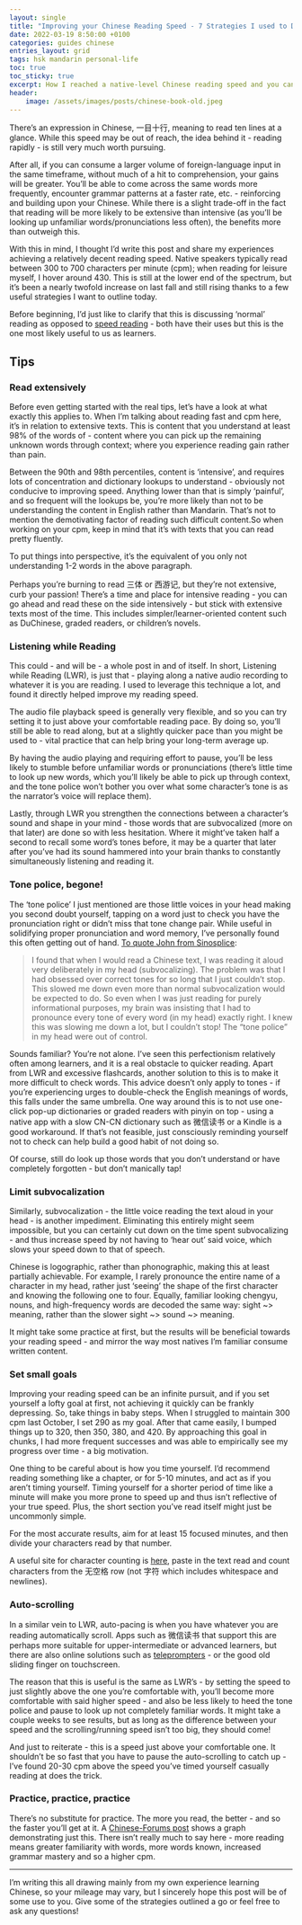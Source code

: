 ```yaml
---
layout: single
title: "Improving your Chinese Reading Speed - 7 Strategies I used to Double Mine"
date: 2022-03-19 8:50:00 +0100
categories: guides chinese
entries_layout: grid
tags: hsk mandarin personal-life
toc: true
toc_sticky: true
excerpt: How I reached a native-level Chinese reading speed and you can too.
header:
    image: /assets/images/posts/chinese-book-old.jpeg
---
```


There’s an expression in Chinese, 一目十行, meaning to read ten lines at a glance. While this speed may be out of reach, the idea behind it - reading rapidly - is still very much worth pursuing.

After all, if you can consume a larger volume of foreign-language input in the same timeframe, without much of a hit to comprehension, your gains will be greater. You’ll be able to come across the same words more frequently, encounter grammar patterns at a faster rate, etc. - reinforcing and building upon your Chinese. While there is a slight trade-off in the fact that reading will be more likely to be extensive than intensive (as you’ll be looking up unfamiliar words/pronunciations less often), the benefits more than outweigh this.

With this in mind, I thought I’d write this post and share my experiences achieving a relatively decent reading speed. Native speakers typically read between 300 to 700 characters per minute (cpm); when reading for leisure myself, I hover around 430. This is still at the lower end of the spectrum, but it’s been a nearly twofold increase on last fall and still rising thanks to a few useful strategies I want to outline today.

Before beginning, I’d just like to clarify that this is discussing ‘normal’ reading as opposed to [speed reading](https://en.wikipedia.org/wiki/Speed_reading) - both have their uses but this is the one most likely useful to us as learners.

## Tips

### Read extensively

Before even getting started with the real tips, let’s have a look at what exactly this applies to. When I’m talking about reading fast and cpm here, it’s in relation to extensive texts. This is content that you understand at least 98% of the words of - content where you can pick up the remaining unknown words through context; where you experience reading gain rather than pain.

Between the 90th and 98th percentiles, content is ‘intensive’, and requires lots of concentration and dictionary lookups to understand - obviously not conducive to improving speed. Anything lower than that is simply ‘painful’, and so frequent will the lookups be, you’re more likely than not to be understanding the content in English rather than Mandarin. That’s not to mention the demotivating factor of reading such difficult content.So when working on your cpm, keep in mind that it’s with texts that you can read pretty fluently.

To put things into perspective, it’s the equivalent of you only not understanding 1-2 words in the above paragraph.

Perhaps you’re burning to read 三体 or 西游记, but they’re not extensive, curb your passion! There’s a time and place for intensive reading - you can go ahead and read these on the side intensively - but stick with extensive texts most of the time. This includes simpler/learner-oriented content such as DuChinese, graded readers, or children’s novels.

### Listening while Reading

This could - and will be - a whole post in and of itself. In short, Listening while Reading (LWR), is just that - playing along a native audio recording to whatever it is you are reading. I used to leverage this technique a lot, and found it directly helped improve my reading speed.

The audio file playback speed is generally very flexible, and so you can try setting it to just above your comfortable reading pace. By doing so, you’ll still be able to read along, but at a slightly quicker pace than you might be used to - vital practice that can help bring your long-term average up.

By having the audio playing and requiring effort to pause, you’ll be less likely to stumble before unfamiliar words or pronunciations (there’s little time to look up new words, which you’ll likely be able to pick up through context, and the tone police won’t bother you over what some character’s tone is as the narrator’s voice will replace them).

Lastly, through LWR you strengthen the connections between a character’s sound and shape in your mind - those words that are subvocalized (more on that later) are done so with less hesitation. Where it might’ve taken half a second to recall some word’s tones before, it may be a quarter that later after you’ve had its sound hammered into your brain thanks to constantly simultaneously listening and reading it.

### Tone police, begone!

The ‘tone police’ I just mentioned are those little voices in your head making you second doubt yourself, tapping on a word just to check you have the pronunciation right or didn’t miss that tone change pair. While useful in solidifying proper pronunciation and word memory, I’ve personally found this often getting out of hand. [To quote John from Sinosplice](https://www.sinosplice.com/life/archives/2017/02/16/subvocalization-while-reading-chinese):

> I found that when I would read a Chinese text, I was reading it aloud very deliberately in my head (subvocalizing). The problem was that I had obsessed over correct tones for so long that I just couldn’t stop. This slowed me down even more than normal subvocalization would be expected to do. So even when I was just reading for purely informational purposes, my brain was insisting that I had to pronounce every tone of every word (in my head) exactly right. I knew this was slowing me down a lot, but I couldn’t stop! The “tone police” in my head were out of control.

Sounds familiar? You’re not alone. I’ve seen this perfectionism relatively often among learners, and it is a real obstacle to quicker reading. Apart from LWR and excessive flashcards, another solution to this is to make it more difficult to check words. This advice doesn’t only apply to tones - if you’re experiencing urges to double-check the English meanings of words, this falls under the same umbrella. One way around this is to not use one-click pop-up dictionaries or graded readers with pinyin on top - using a native app with a slow CN-CN dictionary such as 微信读书 or a Kindle is a good workaround. If that’s not feasible, just consciously reminding yourself not to check can help build a good habit of not doing so.

Of course, still do look up those words that you don’t understand or have completely forgotten - but don’t manically tap!

### Limit subvocalization

Similarly, subvocalization - the little voice reading the text aloud in your head - is another impediment. Eliminating this entirely might seem impossible, but you can certainly cut down on the time spent subvocalizing - and thus increase speed by not having to ‘hear out’ said voice, which slows your speed down to that of speech.

Chinese is logographic, rather than phonographic, making this at least partially achievable. For example, I rarely pronounce the entire name of a character in my head, rather just ‘seeing’ the shape of the first character and knowing the following one to four. Equally, familiar looking chengyu, nouns, and high-frequency words are decoded the same way: sight ~> meaning, rather than the slower sight ~> sound ~> meaning.

It might take some practice at first, but the results will be beneficial towards your reading speed - and mirror the way most natives I’m familiar consume written content.

### Set small goals

Improving your reading speed can be an infinite pursuit, and if you set yourself a lofty goal at first, not achieving it quickly can be frankly depressing. So, take things in baby steps. When I struggled to maintain 300 cpm last October, I set 290 as my goal. After that came easily, I bumped things up to 320, then 350, 380, and 420. By approaching this goal in chunks, I had more frequent successes and was able to empirically see my progress over time - a big motivation.

One thing to be careful about is how you time yourself. I’d recommend reading something like a chapter, or for 5-10 minutes, and act as if you aren’t timing yourself. Timing yourself for a shorter period of time like a minute will make you more prone to speed up and thus isn’t reflective of your true speed. Plus, the short section you’ve read itself might just be uncommonly simple.

For the most accurate results, aim for at least 15 focused minutes, and then divide your characters read by that number.

A useful site for character counting is [here](https://charcounter.com/zh/), paste in the text read and count characters from the 无空格 row (not 字符 which includes whitespace and newlines).

### Auto-scrolling

In a similar vein to LWR, auto-pacing is when you have whatever you are reading automatically scroll. Apps such as 微信读书 that support this are perhaps more suitable for upper-intermediate or advanced learners, but there are also online solutions such as [teleprompters](https://zacue.com/) - or the good old sliding finger on touchscreen.

The reason that this is useful is the same as LWR’s - by setting the speed to just slightly above the one you’re comfortable with, you’ll become more comfortable with said higher speed - and also be less likely to heed the tone police and pause to look up not completely familiar words. It might take a couple weeks to see results, but as long as the difference between your speed and the scrolling/running speed isn’t too big, they should come!

And just to reiterate - this is a speed just above your comfortable one. It shouldn’t be so fast that you have to pause the auto-scrolling to catch up - I’ve found 20-30 cpm above the speed you’ve timed yourself casually reading at does the trick.

###  Practice, practice, practice

There’s no substitute for practice. The more you read, the better - and so the faster you’ll get at it. A [Chinese-Forums post](https://www.chinese-forums.com/forums/topic/60492-extensive-reading-and-reading-speed/) shows a graph demonstrating just this. There isn’t really much to say here - more reading means greater familiarity with words, more words known, increased grammar mastery and so a higher cpm.

<hr>

I’m writing this all drawing mainly from my own experience learning Chinese, so your mileage may vary, but I sincerely hope this post will be of some use to you. Give some of the strategies outlined a go or feel free to ask any questions!
